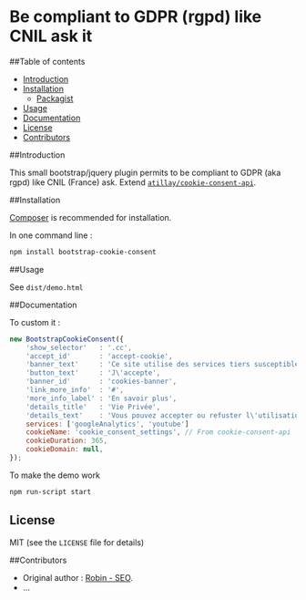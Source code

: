 # Be compliant to GDPR (rgpd) like CNIL ask it

##Table of contents
* [Introduction](#introduction)
* [Installation](#installation)
    * [Packagist](https://packagist.org/packages/ropendev/curl)
* [Usage](#usage)
* [Documentation](#documentation)
* [License](#license)
* [Contributors](#contributors)

##Introduction

This small bootstrap/jquery plugin permits to be compliant to GDPR (aka rgpd) like CNIL (France) ask.
Extend [`atillay/cookie-consent-api`](https://github.com/atillay/cookie-consent-api).

##Installation

[Composer](http://getcomposer.org) is recommended for installation.

In one command line :
```bash
npm install bootstrap-cookie-consent
```

##Usage

See `dist/demo.html`

##Documentation

To custom it :

```js
new BootstrapCookieConsent({
    'show_selector'   : '.cc',
    'accept_id'       : 'accept-cookie',
    'banner_text'     : 'Ce site utilise des services tiers susceptible de vous déposer un cookie. Pour une navigation optimale, acceptez-vous de les utiliser sur ce site ?',
    'button_text'     : 'J\'accepte',
    'banner_id'       : 'cookies-banner',
    'link_more_info'  : '#',
    'more_info_label' : 'En savoir plus',
    'details_title'   : 'Vie Privée',
    'details_text'    : 'Vous pouvez accepter ou refuster l\'utilisation sur ce site de certains services.',
    services: ['googleAnalytics', 'youtube']
    cookieName: 'cookie_consent_settings', // From cookie-consent-api
    cookieDuration: 365,
    cookieDomain: null,
});
```

To make the demo work

```bash
npm run-script start
```

## License

MIT (see the `LICENSE` file for details)

##Contributors

* Original author : [Robin - SEO](https://www.robin-d.fr/).
* ...

